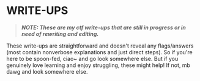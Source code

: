 # WRITE-UPS #

> ***NOTE: These are my ctf write-ups that are still in progress or in need of rewriting and editing.***

These write-ups are straightforward and doesn't reveal any flags/answers (most contain nonverbose explanations and just direct steps).
So if you're here to be spoon-fed, ciao~ and go look somewhere else. But if you genuinely love learning and enjoy struggling, these might help! If not, mb dawg and look somewhere else.
